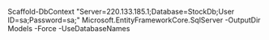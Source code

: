 Scaffold-DbContext "Server=220.133.185.1;Database=StockDb;User ID=sa;Password=sa;" Microsoft.EntityFrameworkCore.SqlServer -OutputDir Models -Force -UseDatabaseNames